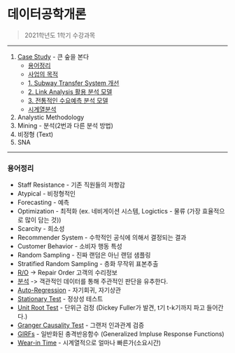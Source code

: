 # 데이터공학개론     
> 2021학년도 1학기 수강과목
---
1. [Case Study](https://github.com/favorcat/SMU-CSE20/blob/master/데이터공학개론/CaseStudy.md#Case-Study) - 큰 숲을 본다
    - [용어정리](https://github.com/favorcat/SMU-CSE20/blob/master/데이터공학개론/CaseStudy.md#용어정리)
    - [사업의 목적](https://github.com/favorcat/SMU-CSE20/blob/master/데이터공학개론/CaseStudy.md#사업의-목적)
    - [1. Subway Transfer System 개선](https://github.com/favorcat/SMU-CSE20/blob/master/데이터공학개론/CaseStudy.md#11-Subway-Transfer-System-개선)
    - [2. Link Analysis 활용 분석 모델](https://github.com/favorcat/SMU-CSE20/blob/master/데이터공학개론/CaseStudy.md#12-Link-Analysis-활용-분석-모델)
    - [3. 전통적인 수요예측 분석 모델](https://github.com/favorcat/SMU-CSE20/blob/master/데이터공학개론/CaseStudy.md#13-전통적인-수요예측-분석-모델)
    - [시계열분석](https://github.com/favorcat/SMU-CSE20/blob/master/데이터공학개론/CaseStudy.md#132-시계열분석)
2. Analystic Methodology
3. Mining - 분석(2번과 다른 분석 방법)
4. 비정형 (Text)
5. SNA
---

### 용어정리

* Staff Resistance - 기존 직원들의 저항감
* Atypical - 비정형적인
* Forecasting - 예측
* Optimization - 최적화
  (ex. 네비게이션 시스템, Logictics - 물류 (가장 효율적으로 많이 담는 것))
* Scarcity - 희소성
* Recommender System - 수학적인 공식에 의해서 결정되는 결과
* Customer Behavior - 소비자 행동 특성
* Random Sampling - 진짜 랜덤은 아닌 랜덤 샘플링
* Stratified Random Sampling - 층화 무작위 표본추출
* [R/O](https://github.com/favorcat/SMU-CSE20/blob/master/데이터공학개론/CaseStudy.md#RO) → Repair Order 고객의 수리정보
* [분석](https://github.com/favorcat/SMU-CSE20/blob/master/데이터공학개론/CaseStudy.md#RO) -> 객관적인 데이터를 통해 주관적인 판단을 유추한다.
* [Auto-Regression](https://github.com/favorcat/SMU-CSE20/blob/master/데이터공학개론/CaseStudy.md#시계열분석) - 자기회귀, 자기상관
* [Stationary Test](https://github.com/favorcat/SMU-CSE20/blob/master/데이터공학개론/CaseStudy.md#stage-2) - 정상성 테스트
* [Unit Root Test](https://github.com/favorcat/SMU-CSE20/blob/master/데이터공학개론/CaseStudy.md#stage-2) - 단위근 검정 (Dickey Fuller가 발견, t기 t-k기까지 파고 들어간다.)
* [Granger Causality Test](https://github.com/favorcat/SMU-CSE20/blob/master/데이터공학개론/CaseStudy.md#stage-3) - 그랜저 인과관계 검증
* [GIRFs](https://github.com/favorcat/SMU-CSE20/blob/master/데이터공학개론/CaseStudy.md#stage-4) - 일반화된 충격반응함수 (Generalized Impluse Response Functions)
* [Wear-in Time](https://github.com/favorcat/SMU-CSE20/blob/master/데이터공학개론/CaseStudy.md#stage-4) - 시계열적으로 얼마나 빠른가(소요시간)